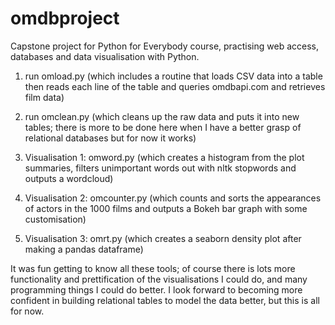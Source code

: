 # omdbproject
Capstone project for Python for Everybody course, practising web access, databases and data visualisation with Python.

1. run omload.py (which includes a routine that loads CSV data into a table then reads each line of the table and queries omdbapi.com and retrieves film data)

2. run omclean.py (which cleans up the raw data and puts it into new tables; there is more to be done here when I have a better grasp of relational databases but for now it works)

3. Visualisation 1: omword.py (which creates a histogram from the plot summaries, filters unimportant words out with nltk stopwords and outputs a wordcloud)

4. Visualisation 2: omcounter.py (which counts and sorts the appearances of actors in the 1000 films and outputs a Bokeh bar graph with some customisation)

5. Visualisation 3: omrt.py (which creates a seaborn density plot after making a pandas dataframe)

It was fun getting to know all these tools; of course there is lots more functionality and prettification of the visualisations I could do, and many programming things I could do better. I look forward to becoming more confident in building relational tables to model the data better, but this is all for now.
